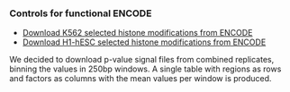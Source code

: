 ### Controls for functional ENCODE
- [Download K562 selected histone modifications from ENCODE](download_chipseq_peaks_from_encode.k562.ipynb)
- [Download H1-hESC selected histone modifications from ENCODE](download_chipseq_peaks_from_encode.H1-hESC.ipynb)

We decided to download p-value signal files from combined replicates, binning the values in 250bp windows.
A single table with regions as rows and factors as columns with the mean values per window is produced.
